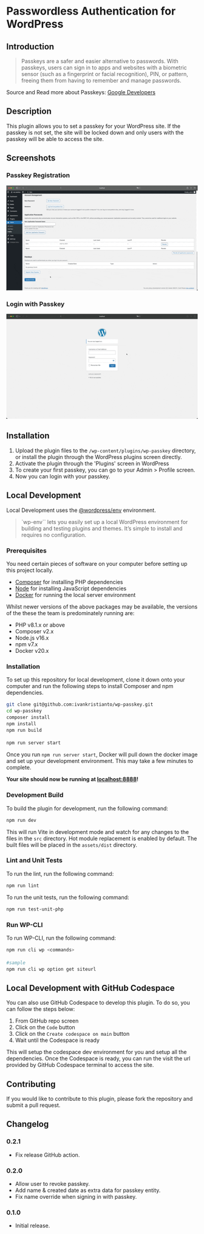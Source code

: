 # Passwordless Authentication for WordPress

## Introduction

> Passkeys are a safer and easier alternative to passwords. With passkeys, users can sign in to apps and websites with a biometric sensor (such as a fingerprint or facial recognition), PIN, or pattern, freeing them from having to remember and manage passwords.

Source and Read more about Passkeys: [Google Developers](https://developers.google.com/identity/passkeys#introduction)

## Description

This plugin allows you to set a passkey for your WordPress site. If the passkey is not set, the site will be locked down and only users with the passkey will be able to access the site.

## Screenshots

### Passkey Registration

![Passkey Registration](.screenshots/register.gif)

### Login with Passkey

![Login with Passkey](.screenshots/login.gif)

## Installation

1. Upload the plugin files to the `/wp-content/plugins/wp-passkey` directory, or install the plugin through the WordPress plugins screen directly.
2. Activate the plugin through the 'Plugins' screen in WordPress
3. To create your first passkey, you can go to your Admin > Profile screen.
4. Now you can login with your passkey.

## Local Development

Local Development uses the [@wordpress/env](https://developer.wordpress.org/block-editor/reference-guides/packages/packages-env/) environment.

> `wp-env`` lets you easily set up a local WordPress environment for building and testing plugins and themes. It’s simple to install and requires no configuration.

### Prerequisites

You need certain pieces of software on your computer before setting up this project locally.

- [Composer](https://getcomposer.org/) for installing PHP dependencies
- [Node](https://nodejs.org/en/) for installing JavaScript dependencies
- [Docker](https://docs.docker.com/get-docker/) for running the local server environment

Whilst newer versions of the above packages may be available, the versions of the these the team is predominately running are:

-   PHP v8.1.x or above
-   Composer v2.x
-   Node.js v16.x
-   npm v7.x
-   Docker v20.x

### Installation

To set up this repository for local development, clone it down onto your computer and run the following steps to install Composer and npm dependencies.

```bash
git clone git@github.com:ivankristianto/wp-passkey.git
cd wp-passkey
composer install
npm install
npm run build

npm run server start
```

Once you run `npm run server start`, Docker will pull down the docker image and set up your development environment. This may take a few minutes to complete.

**Your site should now be running at [localhost:8888](http://localhost:8888/)!**

### Development Build

To build the plugin for development, run the following command:

```bash
npm run dev
```

This will run Vite in development mode and watch for any changes to the files in the `src` directory. Hot module replacement is enabled by default. The built files will be placed in the `assets/dist` directory.

### Lint and Unit Tests

To run the lint, run the following command:

```bash
npm run lint
```

To run the unit tests, run the following command:

```bash
npm run test-unit-php
```

### Run WP-CLI

To run WP-CLI, run the following command:

```bash
npm run cli wp <commands>

#sample
npm run cli wp option get siteurl
```

## Local Development with GitHub Codespace

You can also use GitHub Codespace to develop this plugin. To do so, you can follow the steps below:
1. From GitHub repo screen
2. Click on the `Code` button
3. Click on the `Create codespace on main` button
4. Wait until the Codespace is ready

This will setup the codespace dev environment for you and setup all the dependencies.
Once the Codespace is ready, you can run the visit the url provided by GitHub Codespace terminal to access the site.


## Contributing

If you would like to contribute to this plugin, please fork the repository and submit a pull request.

## Changelog

### 0.2.1

- Fix release GitHub action.


### 0.2.0

- Allow user to revoke passkey.
- Add name & created date as extra data for passkey entity.
- Fix name override when signing in with passkey.

### 0.1.0

- Initial release.
